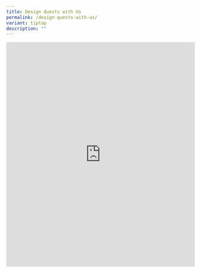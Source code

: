 ```yaml
---
title: Design Quests with Us
permalink: /design-quests-with-us/
variant: tiptap
description: ""
---
```

<div class="iframe-wrapper">
<iframe height="600px" width="100%" allowfullscreen="true" frameborder="0" src="https://form.gov.sg/66824fb2f7ceca8957d68c3e"></iframe>
</div>
<p></p>